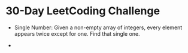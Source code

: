 # 30-Day LeetCoding Challenge

- Single Number: Given a non-empty array of integers, every element appears twice except for one. Find that single one.

- 